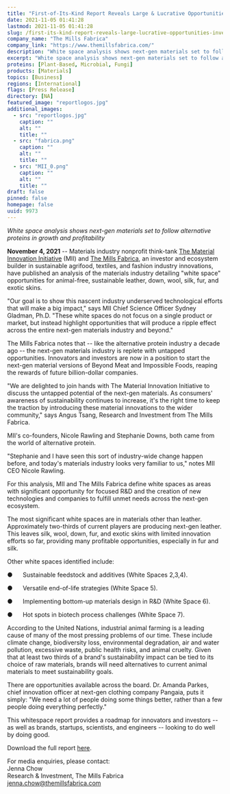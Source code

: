 ```yaml
---
title: "First-of-Its-Kind Report Reveals Large & Lucrative Opportunities for Investors and Innovators"
date: 2021-11-05 01:41:28
lastmod: 2021-11-05 01:41:28
slug: /first-its-kind-report-reveals-large-lucrative-opportunities-investors-and-innovators
company_name: "The Mills Fabrica"
company_link: "https://www.themillsfabrica.com/"
description: "White space analysis shows next-gen materials set to follow alternative proteins in growth and profitability"
excerpt: "White space analysis shows next-gen materials set to follow alternative proteins in growth and profitability"
proteins: [Plant-Based, Microbial, Fungi]
products: [Materials]
topics: [Business]
regions: [International]
flags: [Press Release]
directory: [NA]
featured_image: "reportlogos.jpg"
additional_images:
  - src: "reportlogos.jpg"
    caption: ""
    alt: ""
    title: ""
  - src: "fabrica.png"
    caption: ""
    alt: ""
    title: ""
  - src: "MII_0.png"
    caption: ""
    alt: ""
    title: ""
draft: false
pinned: false
homepage: false
uuid: 9973
---
```

*White space analysis shows next-gen materials set to follow alternative
proteins in growth and profitability*

**November 4, 2021** -- Materials industry nonprofit think-tank [The
Material Innovation Initiative](https://www.materialinnovation.org/)
(MII) and [The Mills Fabrica](https://www.themillsfabrica.com/), an
investor and ecosystem builder in sustainable agrifood, textiles, and
fashion industry innovations, have published an analysis of the
materials industry detailing "white space" opportunities for
animal-free, sustainable leather, down, wool, silk, fur, and exotic
skins.

"Our goal is to show this nascent industry underserved technological
efforts that will make a big impact," says MII Chief Science Officer
Sydney Gladman, Ph.D. "These white spaces do not focus on a single
product or market, but instead highlight opportunities that will produce
a ripple effect across the entire next-gen materials industry and
beyond."

The Mills Fabrica notes that -- like the alternative protein industry a
decade ago -- the next-gen materials industry is replete with untapped
opportunities. Innovators and investors are now in a position to start
the next-gen material versions of Beyond Meat and Impossible Foods,
reaping the rewards of future billion-dollar companies.

"We are delighted to join hands with The Material Innovation Initiative
to discuss the untapped potential of the next-gen materials. As
consumers' awareness of sustainability continues to increase, it's the
right time to keep the traction by introducing these material
innovations to the wider community," says Angus Tsang, Research and
Investment from The Mills Fabrica.

MII's co-founders, Nicole Rawling and Stephanie Downs, both came from
the world of alternative protein.

"Stephanie and I have seen this sort of industry-wide change happen
before, and today's materials industry looks very familiar to us," notes
MII CEO Nicole Rawling.

For this analysis, MII and The Mills Fabrica define white spaces as
areas with significant opportunity for focused R&D and the creation of
new technologies and companies to fulfill unmet needs across the
next-gen ecosystem.

The most significant white spaces are in materials other than leather.
Approximately two-thirds of current players are producing next-gen
leather. This leaves silk, wool, down, fur, and exotic skins with
limited innovation efforts so far, providing many profitable
opportunities, especially in fur and silk.

Other white spaces identified include:

●      Sustainable feedstock and additives (White Spaces 2,3,4).

●      Versatile end-of-life strategies (White Space 5).

●      Implementing bottom-up materials design in R&D (White Space 6).

●      Hot spots in biotech process challenges (White Space 7).

According to the United Nations, industrial animal farming is a leading
cause of many of the most pressing problems of our time. These include
climate change, biodiversity loss, environmental degradation, air and
water pollution, excessive waste, public health risks, and animal
cruelty. Given that at least two thirds of a brand's sustainability
impact can be tied to its choice of raw materials, brands will need
alternatives to current animal materials to meet sustainability goals.

There are opportunities available across the board. Dr. Amanda Parkes,
chief innovation officer at next-gen clothing company Pangaia, puts it
simply: "We need a lot of people doing some things better, rather than a
few people doing everything perfectly."

This whitespace report provides a roadmap for innovators and investors
-- as well as brands, startups, scientists, and engineers -- looking to
do well by doing good.

Download the full report
[here](https://www.themillsfabrica.com/platform/reports/).

For media enquiries, please contact: \
Jenna Chow\
Research & Investment, The Mills Fabrica\
<jenna.chow@themillsfabrica.com>
